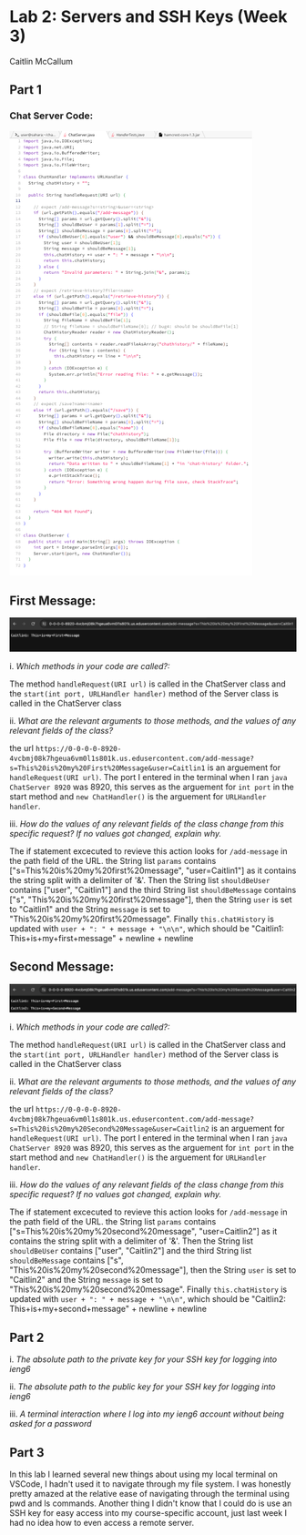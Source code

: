 # Lab 2: Servers and SSH Keys (Week 3)
Caitlin McCallum
## Part 1 
### Chat Server Code: 
![Image](ChatServerScreenshot.png)
## First Message:
![Image](FirstMessage.png)

i. *Which methods in your code are called?:*

The method `handleRequest(URI url)` is called in the ChatServer class and the `start(int port, URLHandler handler)` method of the Server class is called in the ChatServer class

ii. *What are the relevant arguments to those methods, and the values of any relevant fields of the class?*

the url `https://0-0-0-0-8920-4vcbmj08k7hgeua6vm0l1s801k.us.edusercontent.com/add-message?s=This%20is%20my%20First%20Message&user=Caitlin1` is an arguement for `handleRequest(URI url)`. The port I entered in the terminal when I ran `java ChatServer 8920` was 8920, this serves as the arguement for `int port` in the start method and `new ChatHandler()` is the arguement for `URLHandler handler`.

iii. *How do the values of any relevant fields of the class change from this specific request? If no values got changed, explain why.*

The if statement excecuted to revieve this action looks for `/add-message` in the path field of the URL. the String list `params` contains ["s=This%20is%20my%20first%20message", "user=Caitlin1"] as it contains the string split with a delimiter of '&'. Then the String list `shouldBeUser` contains ["user", "Caitlin1"] and the third String list `shouldBeMessage` contains ["s", "This%20is%20my%20first%20message"], then the String `user` is set to "Caitlin1" and the String `message` is set to "This%20is%20my%20first%20message". Finally `this.chatHistory` is updated with `user + ": " + message + "\n\n"`, which should be "Caitlin1: This+is+my+first+message" + newline + newline

## Second Message:
![Image](SecondMessage.png)

i. *Which methods in your code are called?:*

The method `handleRequest(URI url)` is called in the ChatServer class and the `start(int port, URLHandler handler)` method of the Server class is called in the ChatServer class

ii. *What are the relevant arguments to those methods, and the values of any relevant fields of the class?*

the url `https://0-0-0-0-8920-4vcbmj08k7hgeua6vm0l1s801k.us.edusercontent.com/add-message?s=This%20is%20my%20Second%20Message&user=Caitlin2` is an arguement for `handleRequest(URI url)`. The port I entered in the terminal when I ran `java ChatServer 8920` was 8920, this serves as the arguement for `int port` in the start method and `new ChatHandler()` is the arguement for `URLHandler handler`.

iii. *How do the values of any relevant fields of the class change from this specific request? If no values got changed, explain why.*

The if statement excecuted to revieve this action looks for `/add-message` in the path field of the URL. the String list `params` contains ["s=This%20is%20my%20second%20message", "user=Caitlin2"] as it contains the string split with a delimiter of '&'. Then the String list `shouldBeUser` contains ["user", "Caitlin2"] and the third String list `shouldBeMessage` contains ["s", "This%20is%20my%20second%20message"], then the String `user` is set to "Caitlin2" and the String `message` is set to "This%20is%20my%20second%20message". Finally `this.chatHistory` is updated with `user + ": " + message + "\n\n"`, which should be "Caitlin2: This+is+my+second+message" + newline + newline

## Part 2

i. *The absolute path to the private key for your SSH key for logging into ieng6*

ii. *The absolute path to the public key for your SSH key for logging into ieng6*

iii. *A terminal interaction where I log into my ieng6 account without being asked for a password*

## Part 3

In this lab I learned several new things about using my local terminal on VSCode, I hadn't used it to navigate through my file system. I was honestly pretty amazed at the relative ease of navigating through the terminal using pwd and ls commands. Another thing I didn't know that I could do is use an SSH key for easy access into my course-specific account, just last week I had no idea how to even access a remote server. 
